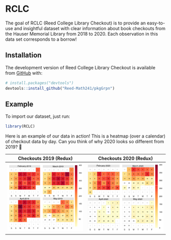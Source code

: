 
<!-- README.md is generated from README.Rmd. Please edit that file -->

<!-- You'll still need to render `README.Rmd` regularly, to keep `README.md` up-to-date. `devtools::build_readme()` is handy for this.  -->

# RCLC

<!-- badges: start -->

<!-- badges: end -->

The goal of RCLC (Reed College Library Checkout) is to provide an easy-to-use and insightful dataset with clear information about book checkouts from the Hauser Memorial Library from 2018 to 2020. Each observation in this data set corresponds to a borrow!

## Installation

The development version of Reed College Library Checkout is available from
[GitHub](https://github.com/Reed-Math241/pkgGrpn) with:

``` r
# install.packages("devtools")
devtools::install_github("Reed-Math241/pkgGrpn")
```

## Example
To import our dataset, just run:
``` r
library(RCLC)
```
Here is an example of our data in action! This is a heatmap (over a calendar) of checkout data by day. Can you think of why 2020 looks so different from 2019? 🤔

Checkouts 2019 (Redux)          |  Checkouts 2020 (Redux)
:------------------------------:|:-------------------------------:
![](Graphics/example_2019.png)  |  ![](Graphics/example_2020.png)


